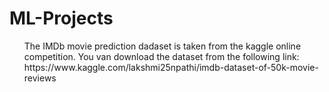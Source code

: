 # ML-Projects

<ul>The IMDb movie prediction dadaset is taken from the kaggle online competition. You van download the dataset from the following link:
https://www.kaggle.com/lakshmi25npathi/imdb-dataset-of-50k-movie-reviews

